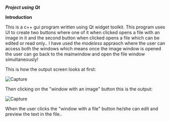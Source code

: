 ***Project using Qt***

__Introduction__

This is a c++ gui program written using Qt widget toolkit.
This program uses UI to create two buttons where one of it when clicked opens a file with an image in it and the second button when clicked opens a file which can be edited or read only..
I have used the _modeless_ appraoch where the user can access both the windows which means once the image window is opened the user can go back to the mainwindow and open the file window simultaneously!

This is how the output screen looks at first:

![Capture](https://user-images.githubusercontent.com/49741335/122614838-0828b980-d0a5-11eb-916a-61c7fcf07ce8.PNG)

Then clicking on the "window with an image" button this is the output:

![Capture](https://user-images.githubusercontent.com/49741335/122615707-99e4f680-d0a6-11eb-81ed-e8115209bbb3.PNG)

When the user clicks the "window with a file" button he/she can edit and preview the text in the file..


